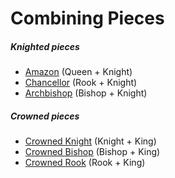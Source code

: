 # Combining Pieces

##### Knighted pieces

* [Amazon](amazon.html) (Queen + Knight)
* [Chancellor](chancellor.html) (Rook + Knight)
* [Archbishop](archbishop.html) (Bishop + Knight)

##### Crowned pieces

* [Crowned Knight](centaur.html) (Knight + King)
* [Crowned Bishop](dragonhorse.html) (Bishop + King)
* [Crowned Rook](dragonking.html) (Rook + King)
